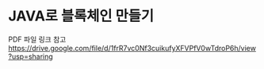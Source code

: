 # JAVA로 블록체인 만들기
PDF 파일 링크 참고
https://drive.google.com/file/d/1frR7vc0Nf3cuikufyXFVPfV0wTdroP6h/view?usp=sharing
